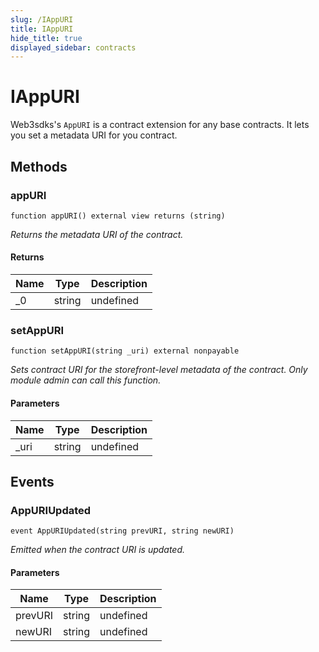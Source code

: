 ```yaml
---
slug: /IAppURI
title: IAppURI
hide_title: true
displayed_sidebar: contracts
---
```


# IAppURI

Web3sdks&#39;s `AppURI` is a contract extension for any base contracts. It lets you set a metadata URI for you contract.

## Methods

### appURI

```solidity
function appURI() external view returns (string)
```

_Returns the metadata URI of the contract._

#### Returns

| Name | Type   | Description |
| ---- | ------ | ----------- |
| \_0  | string | undefined   |

### setAppURI

```solidity
function setAppURI(string _uri) external nonpayable
```

_Sets contract URI for the storefront-level metadata of the contract. Only module admin can call this function._

#### Parameters

| Name  | Type   | Description |
| ----- | ------ | ----------- |
| \_uri | string | undefined   |

## Events

### AppURIUpdated

```solidity
event AppURIUpdated(string prevURI, string newURI)
```

_Emitted when the contract URI is updated._

#### Parameters

| Name    | Type   | Description |
| ------- | ------ | ----------- |
| prevURI | string | undefined   |
| newURI  | string | undefined   |
